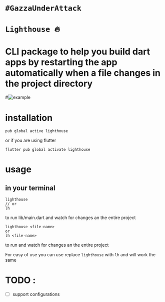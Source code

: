 # **`#GazzaUnderAttack`**

# **`Lighthouse 🔥`**

# CLI package to help you build dart apps by restarting the app automatically when a file changes in the project directory

#![example](https://github.com/maxzod/lighthouse/blob/master/images/demo.gif)

# installation

```
pub global active lighthouse
```

or if you are using flutter

```
flutter pub global activate lighthouse
```

# usage

## in your terminal

```
lighthouse
// or
lh
```

to run lib/main.dart and watch for changes an the entire project

```
lighthouse <file-name>
or
lh <file-name>
```

to run <file-name> and watch for changes an the entire project

For easy of use you can use replace `lighthouse` with `lh` and will work the same

# TODO :

- [ ] support configurations
